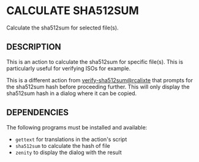 CALCULATE SHA512SUM
===================

Calculate the sha512sum for selected file(s).

DESCRIPTION
-----------

This is an action to calculate the sha512sum for specific file(s).
This is particularly useful for verifying ISOs for example.

This is a different action from [verify-sha512sum@rcalixte](https://cinnamon-spices.linuxmint.com/actions/view/24) that prompts for the
sha512sum hash before proceeding further. This will only display the sha512sum
hash in a dialog where it can be copied.

DEPENDENCIES
------------

The following programs must be installed and available:

* `gettext` for translations in the action's script
* `sha512sum` to calculate the hash of file
* `zenity` to display the dialog with the result
